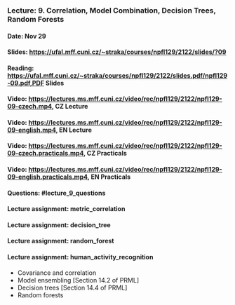 ### Lecture: 9. Correlation, Model Combination, Decision Trees, Random Forests
#### Date: Nov 29
#### Slides: https://ufal.mff.cuni.cz/~straka/courses/npfl129/2122/slides/?09
#### Reading: https://ufal.mff.cuni.cz/~straka/courses/npfl129/2122/slides.pdf/npfl129-09.pdf,PDF Slides
#### Video: https://lectures.ms.mff.cuni.cz/video/rec/npfl129/2122/npfl129-09-czech.mp4, CZ Lecture
#### Video: https://lectures.ms.mff.cuni.cz/video/rec/npfl129/2122/npfl129-09-english.mp4, EN Lecture
#### Video: https://lectures.ms.mff.cuni.cz/video/rec/npfl129/2122/npfl129-09-czech.practicals.mp4, CZ Practicals
#### Video: https://lectures.ms.mff.cuni.cz/video/rec/npfl129/2122/npfl129-09-english.practicals.mp4, EN Practicals
#### Questions: #lecture_9_questions
#### Lecture assignment: metric_correlation
#### Lecture assignment: decision_tree
#### Lecture assignment: random_forest
#### Lecture assignment: human_activity_recognition

- Covariance and correlation
- Model ensembling [Section 14.2 of PRML]
- Decision trees [Section 14.4 of PRML]
- Random forests
